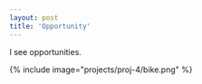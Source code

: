```yaml
---
layout: post
title: 'Opportunity'
---
```


I see opportunities.

{% include image="projects/proj-4/bike.png" %}
